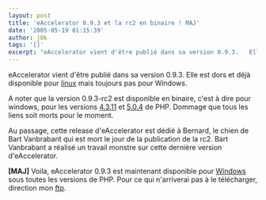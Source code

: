 ```yaml
---
layout: post
title: 'eAccelerator 0.9.3 et la rc2 en binaire ! MAJ'
date: '2005-05-19 01:15:39'
author: j0k
tags: '[]'
excerpt: "eAccelerator vient d'être publié dans sa version 0.9.3.   Elle est dors et déjà disponible pour [linux](http://sourceforge.net/project/showfiles.php?group_id=122249&amp;package_id=133446&amp;release_id=328325) mais toujours pas pour Windows.  \n  \nA noter que la version 0.9.3-rc2 est disponible en binaire, c'est à dire pour windows, pour les      …"
---
```


eAccelerator vient d'être publié dans sa version 0.9.3.   Elle est dors et déjà disponible pour [linux](http://sourceforge.net/project/showfiles.php?group_id=122249&amp;package_id=133446&amp;release_id=328325) mais toujours pas pour Windows.

A noter que la version 0.9.3-rc2 est disponible en binaire, c'est à dire pour windows, pour les versions [4.3.11](http://www.arnot.info/eaccelerator/?id=18&amp;eaver=0.9.2a) et [5.0.4](http://www.arnot.info/eaccelerator/?id=24&amp;eaver=0.9.2a) de PHP.   Dommage que tous les liens soit morts pour le moment.

Au passage, cette release d'eAccelerator est dédié à Bernard, le chien de Bart Vanbrabant qui est mort le jour de la publication de la rc2.   Bart Vanbrabant a réalisé un travail monstre sur cette dernière version d'eAccelerator.

**[MAJ]** Voila, eAccelerator 0.9.3 est maintenant disponible pour [Windows](http://www.arnot.info/eaccelerator/) sous toutes les versions de PHP.   Pour ce qui n'arriverai pas à le télécharger, direction mon [ftp](http://www.j0k3r.free.fr/?path=./eac).
